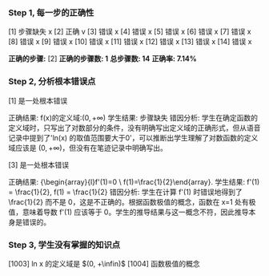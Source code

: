 ### Step 1, 每一步的正确性

[1] 步骤缺失 x
[2] 正确 v
[3] 错误 x
[4] 错误 x
[5] 错误 x
[6] 错误 x
[7] 错误 x
[8] 错误 x
[9] 错误 x
[10] 错误 x
[11] 错误 x
[12] 错误 x
[13] 错误 x
[14] 错误 x

**正确的步骤:**  [2]
**正确的步骤数: 1**
**总步骤数: 14**
**正确率: 7.14%**

### Step 2, 分析根本错误点

[1] 是一处根本错误

正确结果: f(x)的定义域:$(0,+\infty)$
学生结果: 步骤缺失
错因分析: 学生在确定函数的定义域时，只写出了对数部分的条件，没有明确写出定义域的正确形式，但从语音记录中提到了'ln(x) 的取值范围要大于0'，可以推断出学生理解了对数函数的定义域应该是 $(0, +\infty)$，但没有在笔迹记录中明确写出。

[3] 是一处根本错误

正确结果: \{\begin{array}{l}f'(1)=0 \\ f(1)=\frac{1}{2}\end{array}.
学生结果: f'(1) = \frac{1}{2}, f(1) = \frac{1}{2}
错因分析: 学生在计算 f'(1) 时错误地得到了 \frac{1}{2} 而不是 0，这是不正确的。根据函数极值的概念，函数在 x=1 处有极值，意味着导数 f'(1) 应该等于 0。学生的推导结果与这一概念不符，因此推导本身是错误的。

### Step 3, 学生没有掌握的知识点
[1003] ln x 的定义域是 $(0, +\infin)$
[1004] 函数极值的概念

